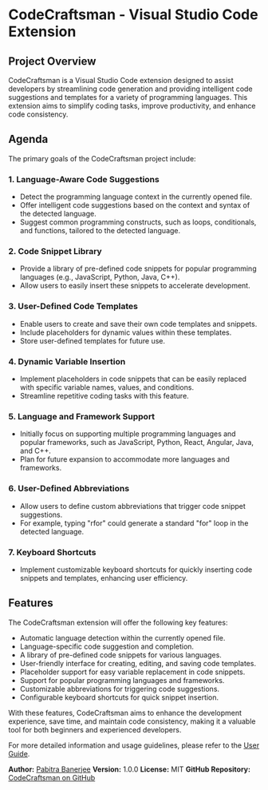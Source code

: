 # CodeCraftsman - Visual Studio Code Extension

## Project Overview
CodeCraftsman is a Visual Studio Code extension designed to assist developers by streamlining code generation and providing intelligent code suggestions and templates for a variety of programming languages. This extension aims to simplify coding tasks, improve productivity, and enhance code consistency.

## Agenda
The primary goals of the CodeCraftsman project include:

### 1. Language-Aware Code Suggestions
- Detect the programming language context in the currently opened file.
- Offer intelligent code suggestions based on the context and syntax of the detected language.
- Suggest common programming constructs, such as loops, conditionals, and functions, tailored to the detected language.

### 2. Code Snippet Library
- Provide a library of pre-defined code snippets for popular programming languages (e.g., JavaScript, Python, Java, C++).
- Allow users to easily insert these snippets to accelerate development.

### 3. User-Defined Code Templates
- Enable users to create and save their own code templates and snippets.
- Include placeholders for dynamic values within these templates.
- Store user-defined templates for future use.

### 4. Dynamic Variable Insertion
- Implement placeholders in code snippets that can be easily replaced with specific variable names, values, and conditions.
- Streamline repetitive coding tasks with this feature.

### 5. Language and Framework Support
- Initially focus on supporting multiple programming languages and popular frameworks, such as JavaScript, Python, React, Angular, Java, and C++.
- Plan for future expansion to accommodate more languages and frameworks.

### 6. User-Defined Abbreviations
- Allow users to define custom abbreviations that trigger code snippet suggestions.
- For example, typing "rfor" could generate a standard "for" loop in the detected language.

### 7. Keyboard Shortcuts
- Implement customizable keyboard shortcuts for quickly inserting code snippets and templates, enhancing user efficiency.

## Features
The CodeCraftsman extension will offer the following key features:

- Automatic language detection within the currently opened file.
- Language-specific code suggestion and completion.
- A library of pre-defined code snippets for various languages.
- User-friendly interface for creating, editing, and saving code templates.
- Placeholder support for easy variable replacement in code snippets.
- Support for popular programming languages and frameworks.
- Customizable abbreviations for triggering code suggestions.
- Configurable keyboard shortcuts for quick snippet insertion.

With these features, CodeCraftsman aims to enhance the development experience, save time, and maintain code consistency, making it a valuable tool for both beginners and experienced developers.

For more detailed information and usage guidelines, please refer to the [User Guide](documentation/userGuide.md).

**Author:** [Pabitra Banerjee](https://pabitrabanerjee.me)
**Version:** 1.0.0
**License:** MIT
**GitHub Repository:** [CodeCraftsman on GitHub](https://github.com/pb2204/CodeCraftsMan)